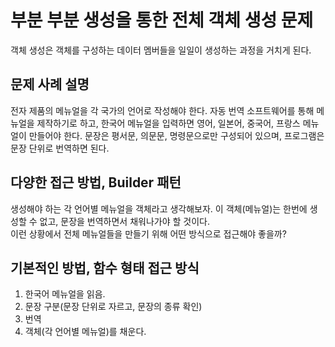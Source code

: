 # 부분 부분 생성을 통한 전체 객체 생성 문제  
객체 생성은 객체를 구성하는 데이터 멤버들을 일일이 생성하는 과정을 거치게 된다.  

## 문제 사례 설명  
전자 제품의 메뉴얼을 각 국가의 언어로 작성해야 한다.
자동 번역 소프트웨어를 통해 메뉴얼을 제작하기로 하고, 
한국어 메뉴얼을 입력하면 영어, 일본어, 중국어, 프랑스 메뉴얼이 만들어야 한다.
문장은 평서문, 의문문, 명령문으로만 구성되어 있으며, 프로그램은 문장 단위로 번역하면 된다. 

## 다양한 접근 방법, Builder 패턴  
생성해야 하는 각 언어별 메뉴얼을 객체라고 생각해보자.
이 객체(메뉴얼)는 한번에 생성할 수 없고, 문장을 번역하면서 채워나가야 할 것이다.  
이런 상황에서 전체 메뉴얼들을 만들기 위해 어떤 방식으로 접근해야 좋을까?  

## 기본적인 방법, 함수 형태 접근 방식  
1. 한국어 메뉴얼을 읽음.  
2. 문장 구분(문장 단위로 자르고, 문장의 종류 확인)  
3. 번역
4. 객체(각 언어별 메뉴얼)를 채운다.  

```go
```

